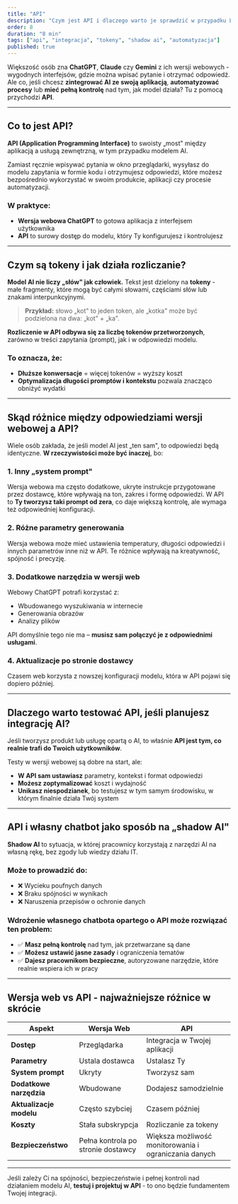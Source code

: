 ```yaml
---
title: "API"
description: "Czym jest API i dlaczego warto je sprawdzić w przypadku LLM"
order: 8
duration: "8 min"
tags: ["api", "integracja", "tokeny", "shadow ai", "automatyzacja"]
published: true
---
```


Większość osób zna **ChatGPT**, **Claude** czy **Gemini** z ich wersji webowych - wygodnych interfejsów, gdzie można wpisać pytanie i otrzymać odpowiedź. Ale co, jeśli chcesz **zintegrować AI ze swoją aplikacją**, **automatyzować procesy** lub **mieć pełną kontrolę** nad tym, jak model działa? Tu z pomocą przychodzi **API**.

---

## Co to jest API?

**API (Application Programming Interface)** to swoisty „most" między aplikacją a usługą zewnętrzną, w tym przypadku modelem AI.

Zamiast ręcznie wpisywać pytania w okno przeglądarki, wysyłasz do modelu zapytania w formie kodu i otrzymujesz odpowiedzi, które możesz bezpośrednio wykorzystać w swoim produkcie, aplikacji czy procesie automatyzacji.

### W praktyce:

- **Wersja webowa ChatGPT** to gotowa aplikacja z interfejsem użytkownika
- **API** to surowy dostęp do modelu, który Ty konfigurujesz i kontrolujesz

---

## Czym są tokeny i jak działa rozliczanie?

**Model AI nie liczy „słów" jak człowiek.** Tekst jest dzielony na **tokeny** - małe fragmenty, które mogą być całymi słowami, częściami słów lub znakami interpunkcyjnymi.

> **Przykład:** słowo „kot" to jeden token, ale „kotka" może być podzielona na dwa: „kot" + „ka".

**Rozliczenie w API odbywa się za liczbę tokenów przetworzonych**, zarówno w treści zapytania (prompt), jak i w odpowiedzi modelu.

### To oznacza, że:

- **Dłuższe konwersacje** = więcej tokenów = wyższy koszt
- **Optymalizacja długości promptów i kontekstu** pozwala znacząco obniżyć wydatki

---

## Skąd różnice między odpowiedziami wersji webowej a API?

Wiele osób zakłada, że jeśli model AI jest „ten sam", to odpowiedzi będą identyczne. **W rzeczywistości może być inaczej**, bo:

### 1. Inny „system prompt"
Wersja webowa ma często dodatkowe, ukryte instrukcje przygotowane przez dostawcę, które wpływają na ton, zakres i formę odpowiedzi. W API to **Ty tworzysz taki prompt od zera**, co daje większą kontrolę, ale wymaga też odpowiedniej konfiguracji.

### 2. Różne parametry generowania
Wersja webowa może mieć ustawienia temperatury, długości odpowiedzi i innych parametrów inne niż w API. Te różnice wpływają na kreatywność, spójność i precyzję.

### 3. Dodatkowe narzędzia w wersji web
Webowy ChatGPT potrafi korzystać z:
- Wbudowanego wyszukiwania w internecie
- Generowania obrazów
- Analizy plików

API domyślnie tego nie ma – **musisz sam połączyć je z odpowiednimi usługami**.

### 4. Aktualizacje po stronie dostawcy
Czasem web korzysta z nowszej konfiguracji modelu, która w API pojawi się dopiero później.

---

## Dlaczego warto testować API, jeśli planujesz integrację AI?

Jeśli tworzysz produkt lub usługę opartą o AI, to właśnie **API jest tym, co realnie trafi do Twoich użytkowników**. 

Testy w wersji webowej są dobre na start, ale:

- **W API sam ustawiasz** parametry, kontekst i format odpowiedzi
- **Możesz zoptymalizować** koszt i wydajność
- **Unikasz niespodzianek**, bo testujesz w tym samym środowisku, w którym finalnie działa Twój system

---

## API i własny chatbot jako sposób na „shadow AI"

**Shadow AI** to sytuacja, w której pracownicy korzystają z narzędzi AI na własną rękę, bez zgody lub wiedzy działu IT. 

### Może to prowadzić do:

- ❌ Wycieku poufnych danych
- ❌ Braku spójności w wynikach
- ❌ Naruszenia przepisów o ochronie danych

### Wdrożenie własnego chatbota opartego o API może rozwiązać ten problem:

- ✅ **Masz pełną kontrolę** nad tym, jak przetwarzane są dane
- ✅ **Możesz ustawić jasne zasady** i ograniczenia tematów
- ✅ **Dajesz pracownikom bezpieczne**, autoryzowane narzędzie, które realnie wspiera ich w pracy

---

## Wersja web vs API - najważniejsze różnice w skrócie

| Aspekt | Wersja Web | API |
|--------|------------|-----|
| **Dostęp** | Przeglądarka | Integracja w Twojej aplikacji |
| **Parametry** | Ustala dostawca | Ustalasz Ty |
| **System prompt** | Ukryty | Tworzysz sam |
| **Dodatkowe narzędzia** | Wbudowane | Dodajesz samodzielnie |
| **Aktualizacje modelu** | Często szybciej | Czasem później |
| **Koszty** | Stała subskrypcja | Rozliczanie za tokeny |
| **Bezpieczeństwo** | Pełna kontrola po stronie dostawcy | Większa możliwość monitorowania i ograniczania danych |

---

Jeśli zależy Ci na spójności, bezpieczeństwie i pełnej kontroli nad działaniem modelu AI, **testuj i projektuj w API** - to ono będzie fundamentem Twojej integracji. 
